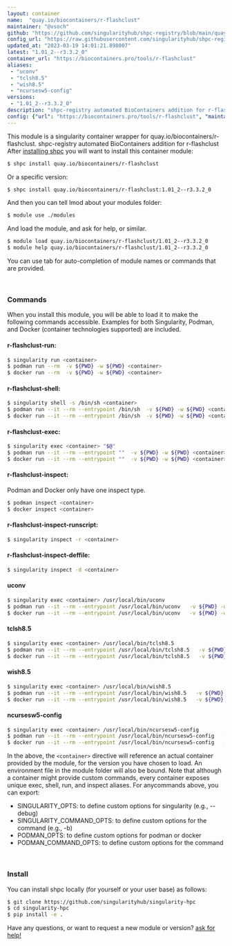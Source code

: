 ```yaml
---
layout: container
name:  "quay.io/biocontainers/r-flashclust"
maintainer: "@vsoch"
github: "https://github.com/singularityhub/shpc-registry/blob/main/quay.io/biocontainers/r-flashclust/container.yaml"
config_url: "https://raw.githubusercontent.com/singularityhub/shpc-registry/main/quay.io/biocontainers/r-flashclust/container.yaml"
updated_at: "2023-03-19 14:01:21.898007"
latest: "1.01_2--r3.3.2_0"
container_url: "https://biocontainers.pro/tools/r-flashclust"
aliases:
 - "uconv"
 - "tclsh8.5"
 - "wish8.5"
 - "ncursesw5-config"
versions:
 - "1.01_2--r3.3.2_0"
description: "shpc-registry automated BioContainers addition for r-flashclust"
config: {"url": "https://biocontainers.pro/tools/r-flashclust", "maintainer": "@vsoch", "description": "shpc-registry automated BioContainers addition for r-flashclust", "latest": {"1.01_2--r3.3.2_0": "sha256:3b52243a0533f4036a65d07aa4ffce99c6dfabcad35f51656dcde74967f8a76c"}, "tags": {"1.01_2--r3.3.2_0": "sha256:3b52243a0533f4036a65d07aa4ffce99c6dfabcad35f51656dcde74967f8a76c"}, "docker": "quay.io/biocontainers/r-flashclust", "aliases": {"uconv": "/usr/local/bin/uconv", "tclsh8.5": "/usr/local/bin/tclsh8.5", "wish8.5": "/usr/local/bin/wish8.5", "ncursesw5-config": "/usr/local/bin/ncursesw5-config"}}
---
```


This module is a singularity container wrapper for quay.io/biocontainers/r-flashclust.
shpc-registry automated BioContainers addition for r-flashclust
After [installing shpc](#install) you will want to install this container module:


```bash
$ shpc install quay.io/biocontainers/r-flashclust
```

Or a specific version:

```bash
$ shpc install quay.io/biocontainers/r-flashclust:1.01_2--r3.3.2_0
```

And then you can tell lmod about your modules folder:

```bash
$ module use ./modules
```

And load the module, and ask for help, or similar.

```bash
$ module load quay.io/biocontainers/r-flashclust/1.01_2--r3.3.2_0
$ module help quay.io/biocontainers/r-flashclust/1.01_2--r3.3.2_0
```

You can use tab for auto-completion of module names or commands that are provided.

<br>

### Commands

When you install this module, you will be able to load it to make the following commands accessible.
Examples for both Singularity, Podman, and Docker (container technologies supported) are included.

#### r-flashclust-run:

```bash
$ singularity run <container>
$ podman run --rm  -v ${PWD} -w ${PWD} <container>
$ docker run --rm  -v ${PWD} -w ${PWD} <container>
```

#### r-flashclust-shell:

```bash
$ singularity shell -s /bin/sh <container>
$ podman run --it --rm --entrypoint /bin/sh  -v ${PWD} -w ${PWD} <container>
$ docker run --it --rm --entrypoint /bin/sh  -v ${PWD} -w ${PWD} <container>
```

#### r-flashclust-exec:

```bash
$ singularity exec <container> "$@"
$ podman run --it --rm --entrypoint ""  -v ${PWD} -w ${PWD} <container> "$@"
$ docker run --it --rm --entrypoint ""  -v ${PWD} -w ${PWD} <container> "$@"
```

#### r-flashclust-inspect:

Podman and Docker only have one inspect type.

```bash
$ podman inspect <container>
$ docker inspect <container>
```

#### r-flashclust-inspect-runscript:

```bash
$ singularity inspect -r <container>
```

#### r-flashclust-inspect-deffile:

```bash
$ singularity inspect -d <container>
```


#### uconv

```bash
$ singularity exec <container> /usr/local/bin/uconv
$ podman run --it --rm --entrypoint /usr/local/bin/uconv   -v ${PWD} -w ${PWD} <container> -c " $@"
$ docker run --it --rm --entrypoint /usr/local/bin/uconv   -v ${PWD} -w ${PWD} <container> -c " $@"
```


#### tclsh8.5

```bash
$ singularity exec <container> /usr/local/bin/tclsh8.5
$ podman run --it --rm --entrypoint /usr/local/bin/tclsh8.5   -v ${PWD} -w ${PWD} <container> -c " $@"
$ docker run --it --rm --entrypoint /usr/local/bin/tclsh8.5   -v ${PWD} -w ${PWD} <container> -c " $@"
```


#### wish8.5

```bash
$ singularity exec <container> /usr/local/bin/wish8.5
$ podman run --it --rm --entrypoint /usr/local/bin/wish8.5   -v ${PWD} -w ${PWD} <container> -c " $@"
$ docker run --it --rm --entrypoint /usr/local/bin/wish8.5   -v ${PWD} -w ${PWD} <container> -c " $@"
```


#### ncursesw5-config

```bash
$ singularity exec <container> /usr/local/bin/ncursesw5-config
$ podman run --it --rm --entrypoint /usr/local/bin/ncursesw5-config   -v ${PWD} -w ${PWD} <container> -c " $@"
$ docker run --it --rm --entrypoint /usr/local/bin/ncursesw5-config   -v ${PWD} -w ${PWD} <container> -c " $@"
```



In the above, the `<container>` directive will reference an actual container provided
by the module, for the version you have chosen to load. An environment file in the
module folder will also be bound. Note that although a container
might provide custom commands, every container exposes unique exec, shell, run, and
inspect aliases. For anycommands above, you can export:

 - SINGULARITY_OPTS: to define custom options for singularity (e.g., --debug)
 - SINGULARITY_COMMAND_OPTS: to define custom options for the command (e.g., -b)
 - PODMAN_OPTS: to define custom options for podman or docker
 - PODMAN_COMMAND_OPTS: to define custom options for the command

<br>

### Install

You can install shpc locally (for yourself or your user base) as follows:

```bash
$ git clone https://github.com/singularityhub/singularity-hpc
$ cd singularity-hpc
$ pip install -e .
```

Have any questions, or want to request a new module or version? [ask for help!](https://github.com/singularityhub/singularity-hpc/issues)